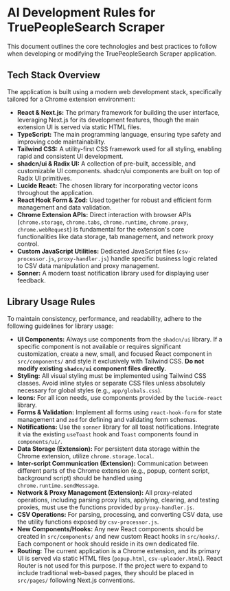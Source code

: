 # AI Development Rules for TruePeopleSearch Scraper

This document outlines the core technologies and best practices to follow when developing or modifying the TruePeopleSearch Scraper application.

## Tech Stack Overview

The application is built using a modern web development stack, specifically tailored for a Chrome extension environment:

*   **React & Next.js:** The primary framework for building the user interface, leveraging Next.js for its development features, though the main extension UI is served via static HTML files.
*   **TypeScript:** The main programming language, ensuring type safety and improving code maintainability.
*   **Tailwind CSS:** A utility-first CSS framework used for all styling, enabling rapid and consistent UI development.
*   **shadcn/ui & Radix UI:** A collection of pre-built, accessible, and customizable UI components. shadcn/ui components are built on top of Radix UI primitives.
*   **Lucide React:** The chosen library for incorporating vector icons throughout the application.
*   **React Hook Form & Zod:** Used together for robust and efficient form management and data validation.
*   **Chrome Extension APIs:** Direct interaction with browser APIs (`chrome.storage`, `chrome.tabs`, `chrome.runtime`, `chrome.proxy`, `chrome.webRequest`) is fundamental for the extension's core functionalities like data storage, tab management, and network proxy control.
*   **Custom JavaScript Utilities:** Dedicated JavaScript files (`csv-processor.js`, `proxy-handler.js`) handle specific business logic related to CSV data manipulation and proxy management.
*   **Sonner:** A modern toast notification library used for displaying user feedback.

## Library Usage Rules

To maintain consistency, performance, and readability, adhere to the following guidelines for library usage:

*   **UI Components:** Always use components from the `shadcn/ui` library. If a specific component is not available or requires significant customization, create a new, small, and focused React component in `src/components/` and style it exclusively with Tailwind CSS. **Do not modify existing `shadcn/ui` component files directly.**
*   **Styling:** All visual styling must be implemented using Tailwind CSS classes. Avoid inline styles or separate CSS files unless absolutely necessary for global styles (e.g., `app/globals.css`).
*   **Icons:** For all icon needs, use components provided by the `lucide-react` library.
*   **Forms & Validation:** Implement all forms using `react-hook-form` for state management and `zod` for defining and validating form schemas.
*   **Notifications:** Use the `sonner` library for all toast notifications. Integrate it via the existing `useToast` hook and `Toast` components found in `components/ui/`.
*   **Data Storage (Extension):** For persistent data storage within the Chrome extension, utilize `chrome.storage.local`.
*   **Inter-script Communication (Extension):** Communication between different parts of the Chrome extension (e.g., popup, content script, background script) should be handled using `chrome.runtime.sendMessage`.
*   **Network & Proxy Management (Extension):** All proxy-related operations, including parsing proxy lists, applying, clearing, and testing proxies, must use the functions provided by `proxy-handler.js`.
*   **CSV Operations:** For parsing, processing, and converting CSV data, use the utility functions exposed by `csv-processor.js`.
*   **New Components/Hooks:** Any new React components should be created in `src/components/` and new custom React hooks in `src/hooks/`. Each component or hook should reside in its own dedicated file.
*   **Routing:** The current application is a Chrome extension, and its primary UI is served via static HTML files (`popup.html`, `csv-uploader.html`). React Router is not used for this purpose. If the project were to expand to include traditional web-based pages, they should be placed in `src/pages/` following Next.js conventions.